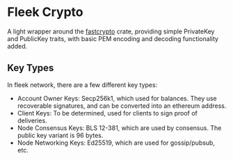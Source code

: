 # Fleek Crypto

A light wrapper around the [fastcrypto](https://github.com/MystenLabs/fastcrypto) crate, providing simple
PrivateKey and PublicKey traits, with basic PEM encoding and decoding functionality added.

## Key Types

In fleek network, there are a few different key types:

- Account Owner Keys: Secp256k1, which used for balances. They use recoverable signatures, and can be converted into an ethereum address.
- Client Keys: To be determined, used for clients to sign proof of deliveries.
- Node Consensus Keys: BLS 12-381, which are used by consensus. The public key variant is 96 bytes.
- Node Networking Keys: Ed25519, which are used for gossip/pubsub, etc.
